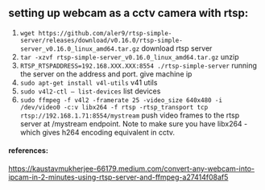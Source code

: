 
## setting up webcam as a cctv camera with rtsp:

1. `wget https://github.com/aler9/rtsp-simple-server/releases/download/v0.16.0/rtsp-simple-server_v0.16.0_linux_amd64.tar.gz` download rtsp server 
2. `tar -xzvf rtsp-simple-server_v0.16.0_linux_amd64.tar.gz` unzip
3. `RTSP_RTSPADDRESS=192.168.XXX.XXX:8554 ./rtsp-simple-server` running the server on the address and port. give machine ip
4. `sudo apt-get install v4l-utils` v41 utils
5. `sudo v4l2-ctl — list-devices` list devices
6. `sudo ffmpeg -f v4l2 -framerate 25 -video_size 640x480 -i /dev/video0 -c:v libx264 -f rtsp -rtsp_transport tcp rtsp://192.168.1.71:8554/mystream` push video frames to the rtsp server at /mystream endpoint. Note to make sure you have libx264 -which gives h264 encoding equivalent in cctv.




#### references:
https://kaustavmukherjee-66179.medium.com/convert-any-webcam-into-ipcam-in-2-minutes-using-rtsp-server-and-ffmpeg-a27414f08af5